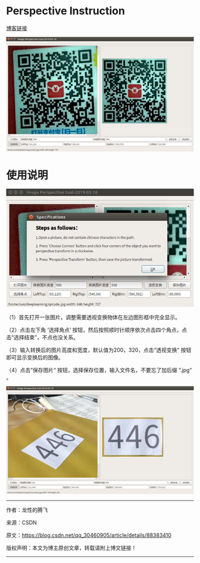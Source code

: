 # **Perspective Instruction**

[博客链接](https://blog.csdn.net/qq_30460905/article/details/88383410)

![变换效果图](https://github.com/sunyuzhe2017/Perspective/blob/master/pic1.png)

# **使用说明**
![使用说明图](https://github.com/sunyuzhe2017/Perspective/blob/master/pic3.png)

（1）首先打开一张图片，调整需要透视变换物体在左边图形框中完全显示。

（2）点击左下角 ‘选择角点’ 按钮，然后按照顺时针顺序依次点击四个角点，点击“选择结束”，不点也没关系。

（3）输入转换后的图片高度和宽度，默认值为200，320，点击“透视变换“ 按钮即可显示变换后的图像。

（4）点击”保存图片“ 按钮，选择保存位置，输入文件名，不要忘了加后缀 ”.jpg“ 。

![效果图](https://github.com/sunyuzhe2017/Perspective/blob/master/pic2.png)

--------------------- 
作者：龙性的腾飞 

来源：CSDN 

原文：https://blog.csdn.net/qq_30460905/article/details/88383410 

版权声明：本文为博主原创文章，转载请附上博文链接！

---------------------

